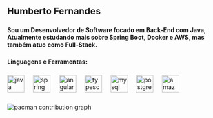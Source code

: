 <h2 align="left">Humberto Fernandes</h2>

###

<h4 align="left">Sou um Desenvolvedor de Software focado em Back-End com Java, Atualmente estudando mais sobre Spring Boot, Docker e AWS, mas também atuo como Full-Stack.</h4>

###

<h4 align="left">Linguagens e Ferramentas:</h4>

###

<div align="left">
  <img src="https://cdn.jsdelivr.net/gh/devicons/devicon/icons/java/java-original.svg" height="40" alt="java logo"  />
  <img width="12" />
  <img src="https://cdn.jsdelivr.net/gh/devicons/devicon/icons/spring/spring-original.svg" height="40" alt="spring logo"  />
  <img width="12" />
  <img src="https://cdn.jsdelivr.net/gh/devicons/devicon/icons/angularjs/angularjs-original.svg" height="40" alt="angularjs logo"  />
  <img width="12" />
  <img src="https://cdn.jsdelivr.net/gh/devicons/devicon/icons/typescript/typescript-plain.svg" height="40" alt="typescript logo"  />
  <img width="12" />
  <img src="https://cdn.jsdelivr.net/gh/devicons/devicon/icons/mysql/mysql-original.svg" height="40" alt="mysql logo"  />
  <img width="12" />
  <img src="https://cdn.jsdelivr.net/gh/devicons/devicon/icons/postgresql/postgresql-original.svg" height="40" alt="postgresql logo"  />
  <img width="12" />
  <img src="https://cdn.jsdelivr.net/gh/devicons/devicon/icons/amazonwebservices/amazonwebservices-line-wordmark.svg" height="40" alt="amazonwebservices logo"  />
</div>

###

<picture>
  <source media="(prefers-color-scheme: dark)" srcset="https://raw.githubusercontent.com/HumbertoFernandes7/HumbertoFernandes7/output/pacman-contribution-graph-dark.svg">
  <source media="(prefers-color-scheme: light)" srcset="https://raw.githubusercontent.com/HumbertoFernandes7/HumbertoFernandes7/output/pacman-contribution-graph.svg">
  <img alt="pacman contribution graph" src="https://raw.githubusercontent.com/HumbertoFernandes7/HumbertoFernandes7/output/pacman-contribution-graph.svg">
</picture>

###
